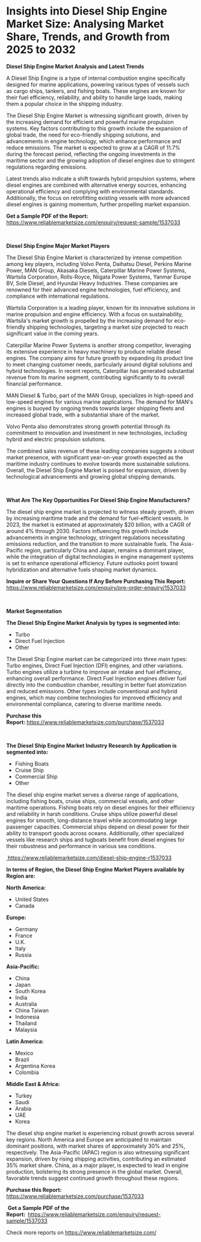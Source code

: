 <p><h1>Insights into Diesel Ship Engine Market Size: Analysing Market Share, Trends, and Growth from 2025 to 2032</h1></p><p><strong>Diesel Ship Engine Market Analysis and Latest Trends</strong></p>
<p><p>A Diesel Ship Engine is a type of internal combustion engine specifically designed for marine applications, powering various types of vessels such as cargo ships, tankers, and fishing boats. These engines are known for their fuel efficiency, reliability, and ability to handle large loads, making them a popular choice in the shipping industry.</p><p>The Diesel Ship Engine Market is witnessing significant growth, driven by the increasing demand for efficient and powerful marine propulsion systems. Key factors contributing to this growth include the expansion of global trade, the need for eco-friendly shipping solutions, and advancements in engine technology, which enhance performance and reduce emissions. The market is expected to grow at a CAGR of 11.7% during the forecast period, reflecting the ongoing investments in the maritime sector and the growing adoption of diesel engines due to stringent regulations regarding emissions.</p><p>Latest trends also indicate a shift towards hybrid propulsion systems, where diesel engines are combined with alternative energy sources, enhancing operational efficiency and complying with environmental standards. Additionally, the focus on retrofitting existing vessels with more advanced diesel engines is gaining momentum, further propelling market expansion.</p></p>
<p><strong>Get a Sample PDF of the Report:&nbsp;</strong> <a href="https://www.reliablemarketsize.com/enquiry/request-sample/1537033?utm_campaign=3530&utm_medium=2&utm_source=Github&utm_content=ia&utm_term=11042025&utm_id=diesel-ship-engine">https://www.reliablemarketsize.com/enquiry/request-sample/1537033</a></p>
<p>&nbsp;</p>
<p><strong>Diesel Ship Engine Major Market Players</strong></p>
<p><p>The Diesel Ship Engine Market is characterized by intense competition among key players, including Volvo Penta, Daihatsu Diesel, Perkins Marine Power, MAN Group, Akasaka Diesels, Caterpillar Marine Power Systems, Wartsila Corporation, Rolls-Royce, Niigata Power Systems, Yanmar Europe BV, Sole Diesel, and Hyundai Heavy Industries. These companies are renowned for their advanced engine technologies, fuel efficiency, and compliance with international regulations.</p><p>Wartsila Corporation is a leading player, known for its innovative solutions in marine propulsion and engine efficiency. With a focus on sustainability, Wartsila's market growth is propelled by the increasing demand for eco-friendly shipping technologies, targeting a market size projected to reach significant value in the coming years.</p><p>Caterpillar Marine Power Systems is another strong competitor, leveraging its extensive experience in heavy machinery to produce reliable diesel engines. The company aims for future growth by expanding its product line to meet changing customer needs, particularly around digital solutions and hybrid technologies. In recent reports, Caterpillar has generated substantial revenue from its marine segment, contributing significantly to its overall financial performance.</p><p>MAN Diesel & Turbo, part of the MAN Group, specializes in high-speed and low-speed engines for various marine applications. The demand for MAN's engines is buoyed by ongoing trends towards larger shipping fleets and increased global trade, with a substantial share of the market. </p><p>Volvo Penta also demonstrates strong growth potential through its commitment to innovation and investment in new technologies, including hybrid and electric propulsion solutions.</p><p>The combined sales revenue of these leading companies suggests a robust market presence, with significant year-on-year growth expected as the maritime industry continues to evolve towards more sustainable solutions. Overall, the Diesel Ship Engine Market is poised for expansion, driven by technological advancements and growing global shipping demands.</p></p>
<p>&nbsp;</p>
<p><strong>What Are The Key Opportunities For Diesel Ship Engine Manufacturers?</strong></p>
<p><p>The diesel ship engine market is projected to witness steady growth, driven by increasing maritime trade and the demand for fuel-efficient vessels. In 2023, the market is estimated at approximately $20 billion, with a CAGR of around 4% through 2030. Factors influencing this growth include advancements in engine technology, stringent regulations necessitating emissions reduction, and the transition to more sustainable fuels. The Asia-Pacific region, particularly China and Japan, remains a dominant player, while the integration of digital technologies in engine management systems is set to enhance operational efficiency. Future outlooks point toward hybridization and alternative fuels shaping market dynamics.</p></p>
<p><strong>Inquire or Share Your Questions If Any Before Purchasing This Report:</strong> <a href="https://www.reliablemarketsize.com/enquiry/pre-order-enquiry/1537033?utm_campaign=3530&utm_medium=2&utm_source=Github&utm_content=ia&utm_term=11042025&utm_id=diesel-ship-engine">https://www.reliablemarketsize.com/enquiry/pre-order-enquiry/1537033</a></p>
<p>&nbsp;</p>
<p><strong>Market Segmentation</strong></p>
<p><strong>The Diesel Ship Engine Market Analysis by types is segmented into:</strong></p>
<p><ul><li>Turbo</li><li>Direct Fuel Injection</li><li>Other</li></ul></p>
<p><p>The Diesel Ship Engine market can be categorized into three main types: Turbo engines, Direct Fuel Injection (DFI) engines, and other variations. Turbo engines utilize a turbine to improve air intake and fuel efficiency, enhancing overall performance. Direct Fuel Injection engines deliver fuel directly into the combustion chamber, resulting in better fuel atomization and reduced emissions. Other types include conventional and hybrid engines, which may combine technologies for improved efficiency and environmental compliance, catering to diverse maritime needs.</p></p>
<p><strong>Purchase this Report:&nbsp;</strong><a href="https://www.reliablemarketsize.com/purchase/1537033?utm_campaign=3530&utm_medium=2&utm_source=Github&utm_content=ia&utm_term=11042025&utm_id=diesel-ship-engine">https://www.reliablemarketsize.com/purchase/1537033</a></p>
<p>&nbsp;</p>
<p><strong>The Diesel Ship Engine Market Industry Research by Application is segmented into:</strong></p>
<p><ul><li>Fishing Boats</li><li>Cruise Ship</li><li>Commercial Ship</li><li>Other</li></ul></p>
<p><p>The diesel ship engine market serves a diverse range of applications, including fishing boats, cruise ships, commercial vessels, and other maritime operations. Fishing boats rely on diesel engines for their efficiency and reliability in harsh conditions. Cruise ships utilize powerful diesel engines for smooth, long-distance travel while accommodating large passenger capacities. Commercial ships depend on diesel power for their ability to transport goods across oceans. Additionally, other specialized vessels like research ships and tugboats benefit from diesel engines for their robustness and performance in various sea conditions.</p></p>
<p><a href="https://www.reliablemarketsize.com/diesel-ship-engine-r1537033?utm_campaign=3530&utm_medium=2&utm_source=Github&utm_content=ia&utm_term=11042025&utm_id=diesel-ship-engine">&nbsp;https://www.reliablemarketsize.com/diesel-ship-engine-r1537033</a></p>
<p><strong>In terms of Region, the Diesel Ship Engine Market Players available by Region are:</strong></p>
<p>
    <p> <strong> North America: </strong>
        <ul>
            <li>United States</li>
            <li>Canada</li>
        </ul>
        </p> 
    <p> <strong> Europe: </strong>
        <ul>
            <li>Germany</li>
            <li>France</li>
            <li>U.K.</li>
            <li>Italy</li>
            <li>Russia</li>
        </ul>
        </p> 
    <p> <strong> Asia-Pacific: </strong>
        <ul>
            <li>China</li>
            <li>Japan</li>
            <li>South Korea</li>
            <li>India</li>
            <li>Australia</li>
            <li>China Taiwan</li>
            <li>Indonesia</li>
            <li>Thailand</li>
            <li>Malaysia</li>
        </ul>
        </p> 
    <p> <strong> Latin America: </strong>
        <ul>
            <li>Mexico</li>
            <li>Brazil</li>
            <li>Argentina Korea</li>
            <li>Colombia</li>
        </ul>
        </p> 
    <p> <strong> Middle East & Africa: </strong>
        <ul>
            <li>Turkey</li>
            <li>Saudi</li>
            <li>Arabia</li>
            <li>UAE</li>
            <li>Korea</li>
        </ul>
    </p>
    </p>
<p><p>The diesel ship engine market is experiencing robust growth across several key regions. North America and Europe are anticipated to maintain dominant positions, with market shares of approximately 30% and 25%, respectively. The Asia-Pacific (APAC) region is also witnessing significant expansion, driven by rising shipping activities, contributing an estimated 35% market share. China, as a major player, is expected to lead in engine production, bolstering its strong presence in the global market. Overall, favorable trends suggest continued growth throughout these regions.</p></p>
<p><strong>Purchase this Report: </strong><a href="https://www.reliablemarketsize.com/purchase/1537033?utm_campaign=3530&utm_medium=2&utm_source=Github&utm_content=ia&utm_term=11042025&utm_id=diesel-ship-engine">https://www.reliablemarketsize.com/purchase/1537033</a></p>
<p>&nbsp;<strong>Get a Sample PDF of the Report:&nbsp;&nbsp;</strong><a href="https://www.reliablemarketsize.com/enquiry/request-sample/1537033?utm_campaign=3530&utm_medium=2&utm_source=Github&utm_content=ia&utm_term=11042025&utm_id=diesel-ship-engine">https://www.reliablemarketsize.com/enquiry/request-sample/1537033</a></p>
<p><strong></strong></p>
<p>Check more reports on <a href="https://www.reliablemarketsize.com/?utm_campaign=3530&utm_medium=2&utm_source=Github&utm_content=ia&utm_term=11042025&utm_id=diesel-ship-engine">https://www.reliablemarketsize.com/</a></p>